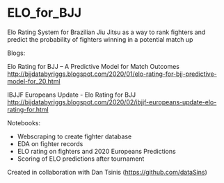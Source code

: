 # ELO_for_BJJ
Elo Rating System for Brazilian Jiu Jitsu as a way to rank fighters and predict the probability of fighters winning in a potential match up

Blogs: 

Elo Rating for BJJ – A Predictive Model for Match Outcomes
http://bjjdatabyriggs.blogspot.com/2020/01/elo-rating-for-bjj-predictive-model-for_20.html

IBJJF Europeans Update - Elo Rating for BJJ
http://bjjdatabyriggs.blogspot.com/2020/02/ibjjf-europeans-update-elo-rating-for.html

Notebooks:
- Webscraping to create fighter database
- EDA on fighter records
- ELO rating on fighters and 2020 Europeans Predictions
- Scoring of ELO predictions after tournament

Created in collaboration with Dan Tsinis (https://github.com/dataSins)
